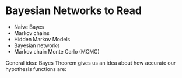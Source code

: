 # Bayesian Networks to Read

- Naive Bayes
- Markov chains
- Hidden Markov Models
- Bayesian networks
- Markov chain Monte Carlo (MCMC)

General idea: Bayes Theorem gives us an idea about how accurate our hypothesis functions are: 

